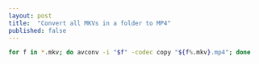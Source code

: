 ```yaml
---
layout: post
title:  "Convert all MKVs in a folder to MP4"
published: false
---
```


```bash 
for f in *.mkv; do avconv -i "$f" -codec copy "${f%.mkv}.mp4"; done
```

